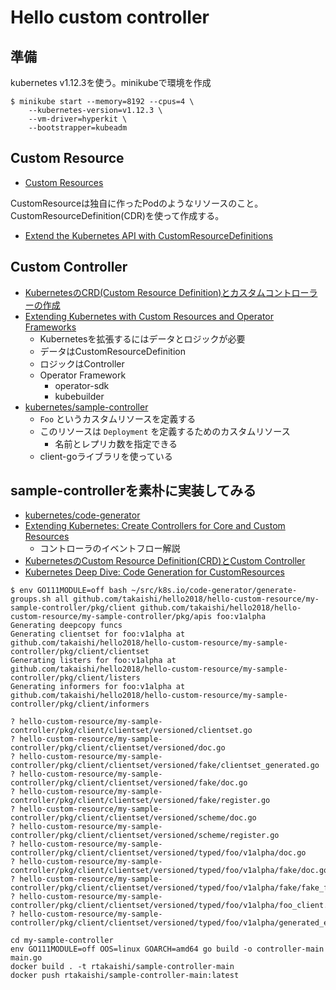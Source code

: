 # Hello custom controller

## 準備

kubernetes v1.12.3を使う。minikubeで環境を作成

```
$ minikube start --memory=8192 --cpus=4 \
    --kubernetes-version=v1.12.3 \
    --vm-driver=hyperkit \
    --bootstrapper=kubeadm
```

## Custom Resource

- [Custom Resources](https://v1-12.docs.kubernetes.io/docs/concepts/extend-kubernetes/api-extension/custom-resources/)

CustomResourceは独自に作ったPodのようなリソースのこと。CustomResourceDefinition(CDR)を使って作成する。

* [Extend the Kubernetes API with CustomResourceDefinitions](https://v1-12.docs.kubernetes.io/docs/tasks/access-kubernetes-api/custom-resources/custom-resource-definitions/)

## Custom Controller

* [KubernetesのCRD(Custom Resource Definition)とカスタムコントローラーの作成](https://qiita.com/__Attsun__/items/785008ef970ad82c679c)
* [Extending Kubernetes with Custom Resources and Operator Frameworks](https://speakerdeck.com/ianlewis/extending-kubernetes-with-custom-resources-and-operator-frameworks)
  * Kubernetesを拡張するにはデータとロジックが必要
  * データはCustomResourceDefinition
  * ロジックはController
  * Operator Framework
    * operator-sdk
    * kubebuilder
* [kubernetes/sample-controller](https://github.com/kubernetes/sample-controller)
  * `Foo` というカスタムリソースを定義する
  * このリソースは `Deployment` を定義するためのカスタムリソース
    * 名前とレプリカ数を指定できる
  * client-goライブラリを使っている

## sample-controllerを素朴に実装してみる

* [kubernetes/code-generator](https://github.com/kubernetes/code-generator)
* [Extending Kubernetes: Create Controllers for Core and Custom Resources](https://medium.com/@trstringer/create-kubernetes-controllers-for-core-and-custom-resources-62fc35ad64a3)
  * コントローラのイベントフロー解説
* [KubernetesのCustom Resource Definition(CRD)とCustom Controller](https://www.sambaiz.net/article/182/)
* [Kubernetes Deep Dive: Code Generation for CustomResources](https://blog.openshift.com/kubernetes-deep-dive-code-generation-customresources/)



```
$ env GO111MODULE=off bash ~/src/k8s.io/code-generator/generate-groups.sh all github.com/takaishi/hello2018/hello-custom-resource/my-sample-controller/pkg/client github.com/takaishi/hello2018/hello-custom-resource/my-sample-controller/pkg/apis foo:v1alpha
Generating deepcopy funcs
Generating clientset for foo:v1alpha at github.com/takaishi/hello2018/hello-custom-resource/my-sample-controller/pkg/client/clientset
Generating listers for foo:v1alpha at github.com/takaishi/hello2018/hello-custom-resource/my-sample-controller/pkg/client/listers
Generating informers for foo:v1alpha at github.com/takaishi/hello2018/hello-custom-resource/my-sample-controller/pkg/client/informers
```



```
? hello-custom-resource/my-sample-controller/pkg/client/clientset/versioned/clientset.go
? hello-custom-resource/my-sample-controller/pkg/client/clientset/versioned/doc.go
? hello-custom-resource/my-sample-controller/pkg/client/clientset/versioned/fake/clientset_generated.go
? hello-custom-resource/my-sample-controller/pkg/client/clientset/versioned/fake/doc.go
? hello-custom-resource/my-sample-controller/pkg/client/clientset/versioned/fake/register.go
? hello-custom-resource/my-sample-controller/pkg/client/clientset/versioned/scheme/doc.go
? hello-custom-resource/my-sample-controller/pkg/client/clientset/versioned/scheme/register.go
? hello-custom-resource/my-sample-controller/pkg/client/clientset/versioned/typed/foo/v1alpha/doc.go
? hello-custom-resource/my-sample-controller/pkg/client/clientset/versioned/typed/foo/v1alpha/fake/doc.go
? hello-custom-resource/my-sample-controller/pkg/client/clientset/versioned/typed/foo/v1alpha/fake/fake_foo_client.go
? hello-custom-resource/my-sample-controller/pkg/client/clientset/versioned/typed/foo/v1alpha/foo_client.go
? hello-custom-resource/my-sample-controller/pkg/client/clientset/versioned/typed/foo/v1alpha/generated_expansion.go
```



```
cd my-sample-controller
env GO111MODULE=off OOS=linux GOARCH=amd64 go build -o controller-main main.go
docker build . -t rtakaishi/sample-controller-main
docker push rtakaishi/sample-controller-main:latest
```







